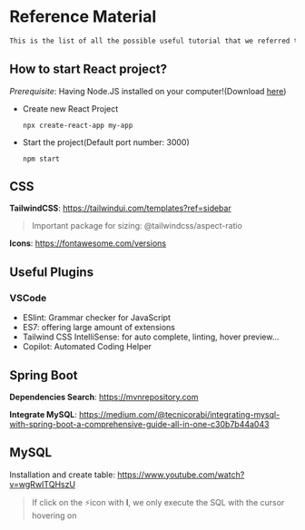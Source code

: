 # Reference Material

```tex
This is the list of all the possible useful tutorial that we referred to during the developing process.
```

## How to start React project?

*Prerequisite*: Having Node.JS installed on your computer!(Download [<u>here</u>](https://nodejs.org/en/download/package-manager))

* Create new React Project

  ```shell
  npx create-react-app my-app
  ```

* Start the project(Default port number: 3000)

  ```shell
  npm start
  ```

## CSS

**TailwindCSS**: https://tailwindui.com/templates?ref=sidebar

> Important package for sizing: @tailwindcss/aspect-ratio

**Icons**: https://fontawesome.com/versions

## Useful Plugins

### VSCode

* ESlint: Grammar checker for JavaScript
* ES7: offering large amount of extensions
* Tailwind CSS IntelliSense: for auto complete, linting, hover preview...
* Copilot: Automated Coding Helper

## Spring Boot

**Dependencies Search**: https://mvnrepository.com

**Integrate MySQL**: https://medium.com/@tecnicorabi/integrating-mysql-with-spring-boot-a-comprehensive-guide-all-in-one-c30b7b44a043

## MySQL

Installation and create table: https://www.youtube.com/watch?v=wgRwITQHszU

> If click on the ⚡️icon with **I**, we only execute the SQL with the cursor hovering on